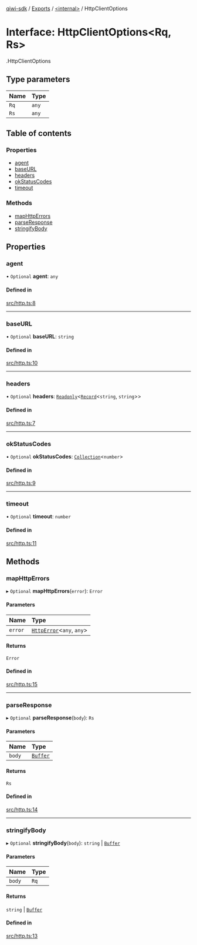 [qiwi-sdk](../README.md) / [Exports](../modules.md) / [<internal\>](../modules/internal_.md) / HttpClientOptions

# Interface: HttpClientOptions<Rq, Rs\>

[<internal>](../modules/internal_.md).HttpClientOptions

## Type parameters

| Name | Type |
| :------ | :------ |
| `Rq` | `any` |
| `Rs` | `any` |

## Table of contents

### Properties

- [agent](internal_.HttpClientOptions.md#agent)
- [baseURL](internal_.HttpClientOptions.md#baseurl)
- [headers](internal_.HttpClientOptions.md#headers)
- [okStatusCodes](internal_.HttpClientOptions.md#okstatuscodes)
- [timeout](internal_.HttpClientOptions.md#timeout)

### Methods

- [mapHttpErrors](internal_.HttpClientOptions.md#maphttperrors)
- [parseResponse](internal_.HttpClientOptions.md#parseresponse)
- [stringifyBody](internal_.HttpClientOptions.md#stringifybody)

## Properties

### agent

• `Optional` **agent**: `any`

#### Defined in

[src/http.ts:8](https://github.com/AlexXanderGrib/node-qiwi-sdk/blob/0b4e701/src/http.ts#L8)

___

### baseURL

• `Optional` **baseURL**: `string`

#### Defined in

[src/http.ts:10](https://github.com/AlexXanderGrib/node-qiwi-sdk/blob/0b4e701/src/http.ts#L10)

___

### headers

• `Optional` **headers**: [`Readonly`](../modules/internal_.md#readonly)<[`Record`](../modules/internal_.md#record)<`string`, `string`\>\>

#### Defined in

[src/http.ts:7](https://github.com/AlexXanderGrib/node-qiwi-sdk/blob/0b4e701/src/http.ts#L7)

___

### okStatusCodes

• `Optional` **okStatusCodes**: [`Collection`](../modules/QIWI.md#collection)<`number`\>

#### Defined in

[src/http.ts:9](https://github.com/AlexXanderGrib/node-qiwi-sdk/blob/0b4e701/src/http.ts#L9)

___

### timeout

• `Optional` **timeout**: `number`

#### Defined in

[src/http.ts:11](https://github.com/AlexXanderGrib/node-qiwi-sdk/blob/0b4e701/src/http.ts#L11)

## Methods

### mapHttpErrors

▸ `Optional` **mapHttpErrors**(`error`): `Error`

#### Parameters

| Name | Type |
| :------ | :------ |
| `error` | [`HttpError`](../classes/internal_.HttpError.md)<`any`, `any`\> |

#### Returns

`Error`

#### Defined in

[src/http.ts:15](https://github.com/AlexXanderGrib/node-qiwi-sdk/blob/0b4e701/src/http.ts#L15)

___

### parseResponse

▸ `Optional` **parseResponse**(`body`): `Rs`

#### Parameters

| Name | Type |
| :------ | :------ |
| `body` | [`Buffer`](../modules/internal_.md#buffer) |

#### Returns

`Rs`

#### Defined in

[src/http.ts:14](https://github.com/AlexXanderGrib/node-qiwi-sdk/blob/0b4e701/src/http.ts#L14)

___

### stringifyBody

▸ `Optional` **stringifyBody**(`body`): `string` \| [`Buffer`](../modules/internal_.md#buffer)

#### Parameters

| Name | Type |
| :------ | :------ |
| `body` | `Rq` |

#### Returns

`string` \| [`Buffer`](../modules/internal_.md#buffer)

#### Defined in

[src/http.ts:13](https://github.com/AlexXanderGrib/node-qiwi-sdk/blob/0b4e701/src/http.ts#L13)
